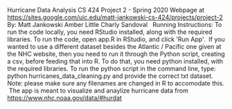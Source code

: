 Hurricane Data Analysis
CS 424 Project 2 - Spring 2020
Webpage at https://sites.google.com/uic.edu/matt-jankowski-cs-424/projects/project-2
​
By:
Matt Jankowski
Amber Little
Charly Sandoval
​
​
Running Instructions:
​
To run the code locally, you need RStudio installed, along with the required libraries.
To run the code, open app.R in RStudio, and click 'Run App'.
​
If you wanted to use a different dataset besides the Atlantic / Pacific one given at the NHC website, then you need to run it through the Python script, creating a csv, before feeding that into R. To do that, you need python installed, with the required libraries.
To run the python script in the command line, type:  python hurricanes_data_cleaning.py  and provide the correct txt dataset.
Note: please make sure any filenames are changed in R to accomodate this.
​
The app is meant to visualize and anaylize hurricane data from https://www.nhc.noaa.gov/data/#hurdat
